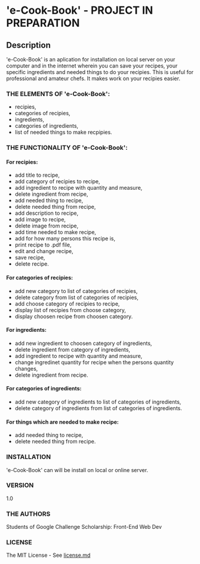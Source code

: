 # 'e-Cook-Book' - PROJECT IN PREPARATION

## Description

'e-Cook-Book' is an aplication for installation on local server on your computer and in the internet wherein you can save your recipes, your specific ingredients and needed things to do your recipies. This is useful for professional and amateur chefs. It makes work on your recipies easier.

### THE ELEMENTS OF 'e-Cook-Book':

- recipies,
- categories of recipies,
- ingredients,
- categories of ingredients,
- list of needed things to make recpipies.

### THE FUNCTIONALITY OF 'e-Cook-Book':

#### For recipies:

- add title to recipe,
- add category of recipies to recipe,
- add ingredient to recipe with quantity and measure,
- delete ingredient from recipe,
- add needed thing to recipe,
- delete needed thing from recipe,
- add description to recipe,
- add image to recipe,
- delete image from recipe,
- add time needed to make recipe,
- add for how many persons this recipe is,
- print recipe to .pdf file,
- edit and change recipe,
- save recipe,
- delete recipe.
	
#### For categories of recipies:

- add new category to list of categories of recipies,
- delete category from list of categories of recipies,
- add choose category of recipies to recipe,
- display list of recipies from choose category,
- display choosen recipe from choosen category.

#### For ingredients: 

- add new ingredient to choosen category of ingredients,
- delete ingredient from category of ingredients,
- add ingredient to recipe with quantity and measure,
- change ingredinet quantity for recipe when the persons quantity changes,
- delete ingredient from recipe.

#### For categories of ingredients:

- add new category of ingredients to list of categories of ingredients,
- delete category of ingredients from list of categories of ingredients.

#### For things which are needed to make recipe:

- add needed thing to recipe,
- delete needed thing from recipe.

### INSTALLATION

'e-Cook-Book' can will be install on local or online server.

### VERSION

1.0

### THE AUTHORS

Students of Google Challenge Scholarship: Front-End Web Dev

### LICENSE

The MIT License - See [license.md](https://github.com/hajczek/e-Cook-Book/blob/master/license/license.md)

